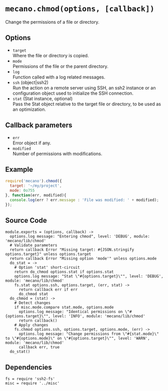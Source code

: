 
# `mecano.chmod(options, [callback])`

Change the permissions of a file or directory.

## Options

*   `target`   
    Where the file or directory is copied.   
*   `mode`   
    Permissions of the file or the parent directory.   
*   `log`   
    Function called with a log related messages.   
*   `ssh` (object|ssh2)   
    Run the action on a remote server using SSH, an ssh2 instance or an
    configuration object used to initialize the SSH connection.   
*   `stat` (Stat instance, optional)   
    Pass the Stat object relative to the target file or directory, to be
    used as an optimization.   

## Callback parameters

*   `err`   
    Error object if any.   
*   `modified`   
    Number of permissions with modifications.   

## Example

```js
require('mecano').chmod({
  target: '~/my/project',
  mode: 0o755
}, function(err, modified){
  console.log(err ? err.message : 'File was modified: ' + modified);
});
```

## Source Code

    module.exports = (options, callback) ->
      options.log message: "Entering chmod", level: 'DEBUG', module: 'mecano/lib/chmod'
      # Validate parameters
      return callback Error "Missing target: #{JSON.stringify options.target}" unless options.target
      return callback Error "Missing option 'mode'" unless options.mode
      do_stat = ->
        # Option 'stat' short-circuit
        return do_chmod options.stat if options.stat
        options.log message: "Stat \"#{options.target}\"", level: 'DEBUG', module: 'mecano/lib/chmod'
        fs.stat options.ssh, options.target, (err, stat) ->
          return callback err if err
          do_chmod stat
      do_chmod = (stat) ->
        # Detect changes
        if misc.mode.compare stat.mode, options.mode
          options.log message: "Identical permissions on \"#{options.target}\"", level: 'INFO', module: 'mecano/lib/chmod'
          return callback()
        # Apply changes
        fs.chmod options.ssh, options.target, options.mode, (err) ->
          options.log message: "Change permissions from \"#{stat.mode}\" to \"#{options.mode}\" on \"#{options.target}\"", level: 'WARN', module: 'mecano/lib/chmod'
          callback err, true
      do_stat()

## Dependencies

    fs = require 'ssh2-fs'
    misc = require '../misc'
